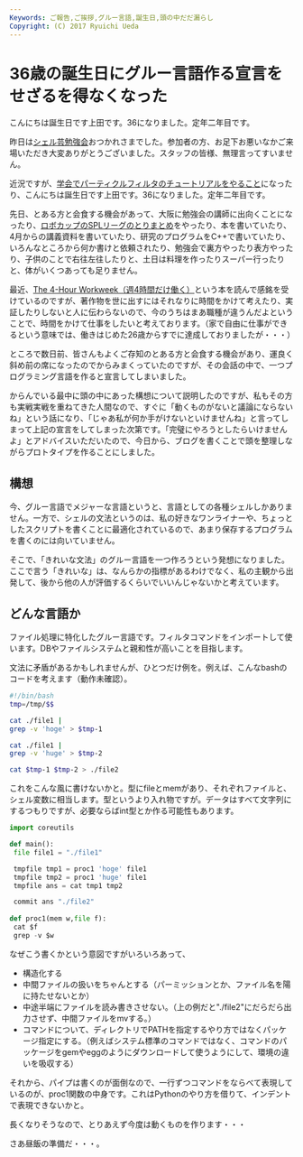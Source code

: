 ```yaml
---
Keywords: ご報告,ご挨拶,グルー言語,誕生日,頭の中だだ漏らし
Copyright: (C) 2017 Ryuichi Ueda
---
```


# 36歳の誕生日にグルー言語作る宣言をせざるを得なくなった
<!--:ja-->こんにちは誕生日です上田です。36になりました。定年二年目です。

昨日は<a href="http://blog.ueda.asia/?p=1955" title="【本番資料】第9回寒中シェル芸勉強会" target="_blank">シェル芸勉強会</a>おつかれさまでした。参加者の方、お足下お悪いなかご来場いただき大変ありがとうございました。スタッフの皆様、無理言ってすいません。

近況ですが、<a href="http://www.sci14.org/specials.html" target="_blank">学会でパーティクルフィルタのチュートリアルをやること</a>になったり、<!--:--><!--:en-->こんにちは誕生日です上田です。36になりました。定年二年目です。

先日、とある方と会食する機会があって、<!--:--><!--more--><!--:ja-->大阪に勉強会の講師に出向くことになったり、<a href="http://www.robocup.or.jp/2014JP_OPEN_1/" target="_blank">ロボカップのSPLリーグのとりまとめ</a>をやったり、本を書いていたり、4月からの講義資料を書いていたり、研究のプログラムをC++で書いていたり、いろんなところから何か書けと依頼されたり、勉強会で裏方やったり表方やったり、子供のことで右往左往したりと、土日は料理を作ったりスーパー行ったりと、体がいくつあっても足りません。

最近、<a href="http://www.fourhourworkweek.com/" target="_blank">The 4-Hour Workweek（週4時間だけ働く）</a>という本を読んで感銘を受けているのですが、著作物を世に出すにはそれなりに時間をかけて考えたり、実証したりしないと人に伝わらないので、今のうちはまあ職種が違うんだよということで、時間をかけて仕事をしたいと考えております。（家で自由に仕事ができるという意味では、働きはじめた26歳からすでに達成しておりましたが・・・）

ところで数日前、皆さんもよくご存知のとある方と会食する機会があり、運良く斜め前の席になったのでからみまくっていたのですが、その会話の中で、一つプログラミング言語を作ると宣言してしまいました。

からんでいる最中に頭の中にあった構想について説明したのですが、私もその方も実戦実戦を重ねてきた人間なので、すぐに「動くものがないと議論にならないね」という話になり、「じゃあ私が何か手がけないといけませんね」と言ってしまって上記の宣言をしてしまった次第です。「完璧にやろうとしたらいけませんよ」とアドバイスいただいたので、今日から、ブログを書くことで頭を整理しながらプロトタイプを作ることにしました。

<h2>構想</h2>

今、グルー言語でメジャーな言語というと、言語としての各種シェルしかありません。一方で、シェルの文法というのは、私の好きなワンライナーや、ちょっとしたスクリプトを書くことに最適化されているので、あまり保存するプログラムを書くのには向いていません。

そこで、「きれいな文法」のグルー言語を一つ作ろうという発想になりました。ここで言う「きれいな」は、なんらかの指標があるわけでなく、私の主観から出発して、後から他の人が評価するくらいでいいんじゃないかと考えています。

<h2>どんな言語か</h2>

ファイル処理に特化したグルー言語です。フィルタコマンドをインポートして使います。DBやファイルシステムと親和性が高いことを目指します。

文法に矛盾があるかもしれませんが、ひとつだけ例を。例えば、こんなbashのコードを考えます（動作未確認）。

```bash
#!/bin/bash
tmp=/tmp/$$

cat ./file1 |
grep -v 'hoge' > $tmp-1

cat ./file1 |
grep -v 'huge' > $tmp-2

cat $tmp-1 $tmp-2 > ./file2
```

これをこんな風に書けないかと。型にfileとmemがあり、それぞれファイルと、シェル変数に相当します。型というより入れ物ですが。データはすべて文字列にするつもりですが、必要ならばint型とか作る可能性もあります。

```python
import coreutils

def main():
 file file1 = "./file1"

 tmpfile tmp1 = proc1 'hoge' file1
 tmpfile tmp2 = proc1 'huge' file1
 tmpfile ans = cat tmp1 tmp2

 commit ans "./file2"
 
def proc1(mem w,file f):
 cat $f
 grep -v $w
```

なぜこう書くかという意図ですがいろいろあって、

<ul>
	<li>構造化する</li>
	<li>中間ファイルの扱いをちゃんとする（パーミッションとか、ファイル名を陽に持たせないとか）</li>
 <li>中途半端にファイルを読み書きさせない。（上の例だと"./file2"にだらだら出力させず、中間ファイルをmvする。）</li>
	<li>コマンドについて、ディレクトリでPATHを指定するやり方ではなくパッケージ指定にする。（例えばシステム標準のコマンドではなく、コマンドのパッケージをgemやeggのようにダウンロードして使うようにして、環境の違いを吸収する）</li>
</ul>

それから、パイプは書くのが面倒なので、一行ずつコマンドをならべて表現しているのが、proc1関数の中身です。これはPythonのやり方を借りて、インデントで表現できないかと。

長くなりそうなので、とりあえず今度は動くものを作ります・・・


さあ昼飯の準備だ・・・。
<!--:-->
